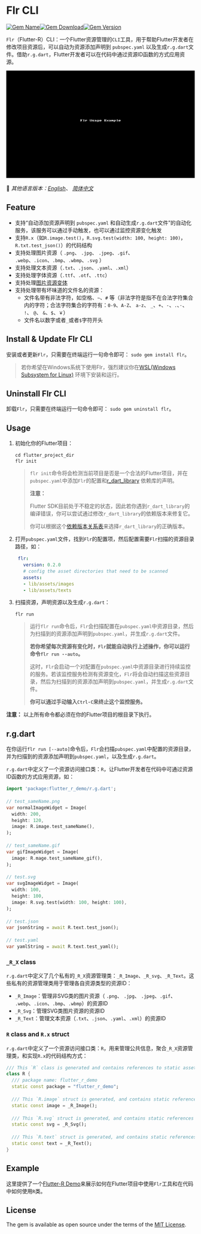 # Flr CLI

[![Gem Name](https://badgen.net/rubygems/n/flr)![Gem Download](https://img.shields.io/gem/dt/flr)![Gem Version](https://img.shields.io/gem/v/flr)](https://rubygems.org/gems/flr)

`Flr`（Flutter-R）CLI：一个Flutter资源管理的`CLI`工具，用于帮助Flutter开发者在修改项目资源后，可以自动为资源添加声明到 `pubspec.yaml` 以及生成`r.g.dart`文件。借助`r.g.dart`，Flutter开发者可以在代码中通过资源ID函数的方式应用资源。

![Flr Usage Example](README_Assets/flr-usage-example.gif)


📖 *其他语言版本：[English](README.md)、 [简体中文](README.zh-cn.md)*

## Feature
- 支持“自动添加资源声明到 `pubspec.yaml` 和自动生成`r.g.dart`文件”的自动化服务，该服务可以通过手动触发，也可以通过监控资源变化触发
- 支持`R.x`（如`R.image.test()`，`R.svg.test(width: 100, height: 100)`，`R.txt.test_json()`）的代码结构
- 支持处理图片资源（ `.png`、 `.jpg`、 `.jpeg`、`.gif`、 `.webp`、`.icon`、`.bmp`、`.wbmp`、`.svg` ）
- 支持处理文本资源（`.txt`、`.json`、`.yaml`、`.xml`）
- 支持处理字体资源（`.ttf`、`.otf`、`.ttc`）
- 支持处理[图片资源变体](https://flutter.dev/docs/development/ui/assets-and-images#asset-variants)
- 支持处理带有坏味道的文件名的资源：
	- 文件名带有非法字符，如空格、`~`、`#` 等（非法字符是指不在合法字符集合内的字符；合法字符集合的字符有：`0-9`、`A-Z`、 `a-z`、 `_`、`+`、`-`、`.`、`·`、 `!`、 `@`、 `&`、`$`、`￥`）
	- 文件名以数字或者`_`或者`$`字符开头

## Install & Update Flr CLI

安装或者更新`Flr`，只需要在终端运行一句命令即可： `sudo gem install flr`。
> 若你希望在Windows系统下使用Flr，强烈建议你在[WSL(Windows Subsystem for Linux)](https://docs.microsoft.com/en-us/windows/wsl/install-win10) 环境下安装和运行。

## Uninstall Flr CLI

卸载`Flr`，只需要在终端运行一句命令即可：  `sudo gem uninstall flr`。

## Usage

1. 初始化你的Flutter项目：

    ```
    cd flutter_project_dir
    flr init
    ```

    >`flr init`命令将会检测当前项目是否是一个合法的Flutter项目，并在`pubspec.yaml`中添加`Flr`的配置和[r_dart_library](https://github.com/YK-Unit/r_dart_library) 依赖库的声明。
    >
    >**注意：**
    >
    >Flutter SDK目前处于不稳定的状态，因此若你遇到`r_dart_library`的编译错误，你可以尝试通过修改`r_dart_library`的依赖版本来修复它。
    >
    >你可以根据这个[依赖版本关系表](https://github.com/YK-Unit/r_dart_library#dependency-relationship-table)来选择`r_dart_library`的正确版本。
    
2. 打开`pubspec.yaml`文件，找到`Flr`的配置项，然后配置需要`Flr`扫描的资源目录路径，如：

   ```yaml
    flr:
      version: 0.2.0
      # config the asset directories that need to be scanned
      assets:
      - lib/assets/images
      - lib/assets/texts
   ```

3. 扫描资源，声明资源以及生成`r.g.dart`：

    ```shell
    flr run
    ```

    > 运行`flr run`命令后，`Flr`会扫描配置在`pubspec.yaml`中资源目录，然后为扫描到的资源添加声明到`pubspec.yaml`，并生成`r.g.dart`文件。
    >
    > **若你希望每次资源有变化时，`Flr`就能自动执行上述操作，你可以运行命令`flr run --auto`。**
    >
    > 这时，`Flr`会启动一个对配置在`pubspec.yaml`中资源目录进行持续监控的服务。若该监控服务检测有资源变化，`Flr`将会自动扫描这些资源目录，然后为扫描到的资源添加声明到`pubspec.yaml`，并生成`r.g.dart`文件。
    >
    > **你可以通过手动输入`Ctrl-C`来终止这个监控服务。**

**注意：** 以上所有命令都必须在你的Flutter项目的根目录下执行。

## r.g.dart

在你运行`flr run [--auto]`命令后，`Flr`会扫描`pubspec.yaml`中配置的资源目录，并为扫描到的资源添加声明到`pubspec.yaml`，以及生成`r.g.dart`。

`r.g.dart`中定义了一个资源访问接口类：`R`，让Flutter开发者在代码中可通过资源ID函数的方式应用资源，如：

```dart
import 'package:flutter_r_demo/r.g.dart';

// test_sameName.png
var normalImageWidget = Image(
  width: 200,
  height: 120,
  image: R.image.test_sameName(),
);

// test_sameName.gif
var gifImageWidget = Image(
  image: R.mage.test_sameName_gif(),
);

// test.svg
var svgImageWidget = Image(
  width: 100,
  height: 100,
  image: R.svg.test(width: 100, height: 100),
);

// test.json
var jsonString = await R.text.test_json();

// test.yaml
var yamlString = await R.text.test_yaml();

```

### `_R_X` class

`r.g.dart`中定义了几个私有的`_R_X`资源管理类：`_R_Image`、`_R_svg`、`_R_Text`。这些私有的资源管理类用于管理各自资源类型的资源ID：

- `_R_Image`：管理非SVG类的图片资源（ `.png`、 `.jpg`、 `.jpeg`、`.gif`、 `.webp`、`.icon`、`.bmp`、`.wbmp`）的资源ID
- `_R_Svg`：管理SVG类图片资源的资源ID
- `_R_Text`：管理文本资源（`.txt`、`.json`、`.yaml`、`.xml`）的资源ID

### `R` class and `R.x` struct

`r.g.dart`中定义了一个资源访问接口类：`R`，用来管理公共信息，聚合`_R_X`资源管理类，和实现`R.x`的代码结构方式：

```dart
/// This `R` class is generated and contains references to static asset resources.
class R {
  /// package name: flutter_r_demo
  static const package = "flutter_r_demo";

  /// This `R.image` struct is generated, and contains static references to static non-svg type image asset resources.
  static const image = _R_Image();

  /// This `R.svg` struct is generated, and contains static references to static svg type image asset resources.
  static const svg = _R_Svg();

  /// This `R.text` struct is generated, and contains static references to static text asset resources.
  static const text = _R_Text();
}
```

## Example

这里提供了一个[Flutter-R Demo](https://github.com/Fly-Mix/flutter_r_demo)来展示如何在Flutter项目中使用`Flr`工具和在代码中如何使用`R`类。

## License

The gem is available as open source under the terms of the [MIT License](https://opensource.org/licenses/MIT).
